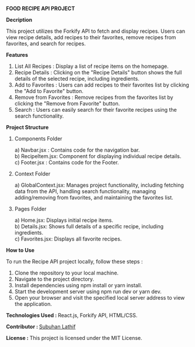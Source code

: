 <b>FOOD RECIPE API PROJECT</b>

<b>Decription</b>

This project utilizes the Forkify API to fetch and display recipes. Users can view recipe details, add recipes to their favorites, remove recipes from favorites, and search for recipes.

<b>Features</b>

1) List All Recipes : Display a list of recipe items on the homepage.
2) Recipe Details : Clicking on the "Recipe Details" button shows the full details of the selected recipe, including ingredients.
3) Add to Favorites : Users can add recipes to their favorites list by clicking the "Add to Favorite" button.
4) Remove from Favorites : Remove recipes from the favorites list by clicking the "Remove from Favorite" button.
5) Search : Users can easily search for their favorite recipes using the search functionality.

<b>Project Structure</b>

1) Components Folder

   a) Navbar.jsx : Contains code for the navigation bar.                                                                                  
   b) RecipeItem.jsx: Component for displaying individual recipe details.<br/>
   c) Footer.jsx : Contains code for the Footer.

3) Context Folder

   a) GlobalContext.jsx: Manages project functionality, including fetching data from the API, handling search functionality, managing adding/removing from favorites, and maintaining the favorites list.

4) Pages Folder

   a) Home.jsx: Displays initial recipe items.<br/>
   b) Details.jsx: Shows full details of a specific recipe, including ingredients.<br/>c) Favorites.jsx: Displays all favorite recipes.
  
<b>How to Use</b>

To run the Recipe API project locally, follow these steps :

1) Clone the repository to your local machine.
2) Navigate to the project directory.
3) Install dependencies using npm install or yarn install.
4) Start the development server using npm run dev or yarn dev.
5) Open your browser and visit the specified local server address to view the application.

<b>Technologies Used : </b> React.js, Forkify API, HTML/CSS.

<b>Contributor : </b> <a href="https://subuhanbca.netlify.app/" target="_blank">Subuhan Lathif </a>

<b>License : </b> This project is licensed under the MIT License.
